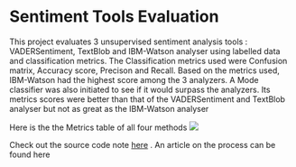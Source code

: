 # Sentiment Tools Evaluation

This project evaluates 3 unsupervised sentiment analysis tools : VADERSentiment, TextBlob and IBM-Watson analyser using labelled data and classification metrics. The Classification metrics used were Confusion matrix, Accuracy score, Precison and Recall. Based on the metrics used, IBM-Watson had the highest score among the 3 analyzers. A Mode classifier was also initiated to see if it would surpass the analyzers. Its metrics scores were better than that of the VADERSentiment and TextBlob analyser but not as great as the IBM-Watson analyser

Here is the the Metrics table of all four methods
![](https://github.com/anitaokoh/Sentiment_Tools_Evaluation/blob/master/evaluation.png)


Check out the source code note [here](https://github.com/anitaokoh/Sentiment_Tools_Evaluation/blob/master/sentiments_evaluation.ipynb) . An article on the process can be found here
